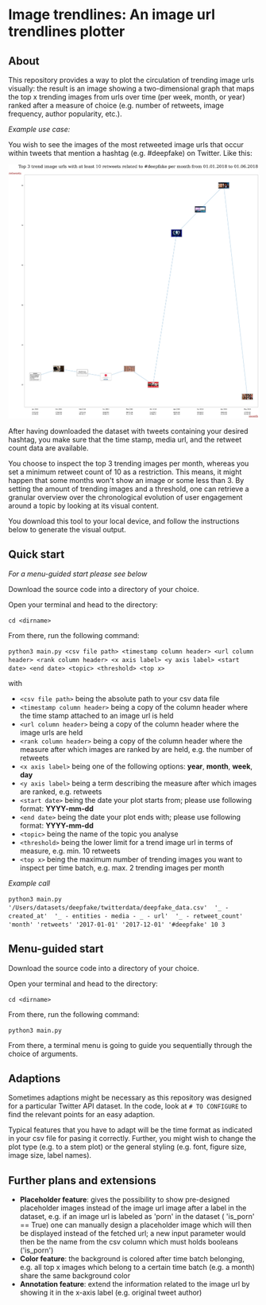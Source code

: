 # Image trendlines: An image url trendlines plotter 
## About
This repository provides a way to plot the circulation of trending image urls visually: the result is an image showing a two-dimensional graph that maps the top x trending images from urls over time (per week, month, or year) ranked after a measure of choice (e.g. number of retweets, image frequency, author popularity, etc.). 

*Example use case:*

You wish to see the images of the most retweeted image urls that occur within tweets that mention a hashtag (e.g. #deepfake) on Twitter. Like this:

![Example use case](https://github.com/sarahtartaruga/image-trendlines/blob/image-trendgrids-horizontal/example.png)

After having downloaded the dataset with tweets containing your desired hashtag, you make sure that the time stamp, media url, and the retweet count data are available. 

You choose to inspect the top 3 trending images per month, whereas you set a minimum retweet count of 10 as a restriction. This means, it might happen that some months won't show an image or some less than 3. By setting the amount of trending images and a threshold, one can retrieve a granular overview over the chronological evolution of user engagement around a topic by looking at its visual content. 

You download this tool to your local device, and follow the instructions below to generate the visual output.

## Quick start 

*For a menu-guided start please see below*

Download the source code into a directory of your choice.

Open your terminal and head to the directory:

`cd <dirname>`

From there, run the following command:


`python3 main.py <csv file path> <timestamp column header> <url column header> <rank column header> <x axis label> <y axis label> <start date> <end date> <topic> <threshold> <top x>`

with

* `<csv file path>` being the absolute path to your csv data file
* `<timestamp column header>` being a copy of the column header where the time stamp attached to an image url is held
* `<url column header>` being a copy of the column header where the image urls are held
* `<rank column header>` being a copy of the column header where the  measure after which images are ranked by are held, e.g. the number of retweets
* `<x axis label>` being one of the following options: **year**, **month**, **week**, **day**
*  `<y axis label>` being a term describing the measure after which images are ranked, e.g. retweets
* `<start date>` being the date your plot starts from; please use following format: **YYYY-mm-dd**
* `<end date>` being the date your plot ends with; please use following format: **YYYY-mm-dd**
* `<topic>` being the name of the topic you analyse 
* `<threshold>` being the lower limit for a trend image url in terms of measure, e.g. min. 10 retweets
* `<top x>` being the maximum number of trending images you want to inspect per time batch, e.g. max. 2 trending images per month


*Example call*

`python3 main.py 
'/Users/datasets/deepfake/twitterdata/deepfake_data.csv' 
'_ - created_at' 
'_ - entities - media - _ - url' 
'_ - retweet_count' 
'month'
'retweets'
'2017-01-01'
'2017-12-01'
'#deepfake'
10
3`

## Menu-guided start
Download the source code into a directory of your choice.

Open your terminal and head to the directory:

`cd <dirname>`

From there, run the following command:

`python3 main.py`

From there, a terminal menu is going to guide you sequentially through the choice of arguments.

## Adaptions
Sometimes adaptions might be necessary as this repository was designed for a particular Twitter API dataset. 
In the code, look at `# TO CONFIGURE` to find the relevant points for an easy adaption. 

Typical features that you have to adapt will be the time format as indicated in your csv file for pasing it correctly. Further, you might wish to change the plot type (e.g. to a stem plot) or the general styling (e.g. font, figure size, image size, label names). 

## Further plans and extensions

* **Placeholder feature**: gives the possibility to show pre-designed placeholder images instead of the image url image after a label in the dataset, e.g. if an image url is labeled as 'porn' in the dataset ( 'is_porn' == True) one can manually design a placeholder image which will then be displayed instead of the fetched url; a new input parameter would then be the name from the csv column which must holds booleans ('is_porn')
* **Color feature**: the background is colored after time batch belonging, e.g. all top x images which belong to a certain time batch (e.g. a month) share the same background color
* **Annotation feature**: extend the information related to the image url by showing it in the x-axis label (e.g. original tweet author)
